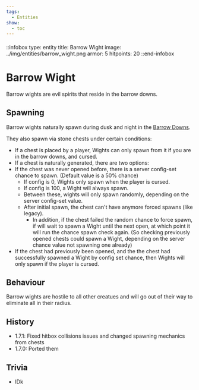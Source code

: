 ```yaml
---
tags:
  - Entities
show:
  - toc
---
```


####

::infobox
type: entity
title: Barrow Wight
image: ../img/entities/barrow_wight.png
armor: 5
hitpoints: 20
::end-infobox

# Barrow Wight

Barrow wights are evil spirits that reside in the barrow downs.

## Spawning

Barrow wights naturally spawn during dusk and night in the [Barrow Downs](wiki/barrow_downs).

They also spawn via stone chests under certain conditions:

*  If a chest is placed by a player, Wights can only spawn from it if you are in the barrow downs, and cursed.
*  If a chest is naturally generated, there are two options:
  *  If the chest was never opened before, there is a server config-set chance to spawn. (Default value is a 50% chance)
     *  If config is 0, Wights only spawn when the player is cursed.
     *  If config is 100, a Wight will always spawn.
     *  Between these, wights will only spawn randomly, depending on the server config-set value.
     *  After initial spawn, the chest can't have anymore forced spawns (like legacy).
        * In addition, if the chest failed the random chance to force spawn, if will wait to spawn a Wight until the next open, at which point it will run the chance spawn check again. (So checking previously opened chests could spawn a Wight, depending on the server chance value not spawning one already)
  *  If the chest had previously been opened, and the the chest had successfully spawned a Wight by config set chance, then Wights will only spawn if the player is cursed.

## Behaviour

Barrow wights are hostile to all other creatues and will go out of their way to eliminate all in their radius.

## History

- 1.7.1: Fixed hitbox collisions issues and changed spawning mechanics from chests
- 1.7.0: Ported them

## Trivia

- IDk
